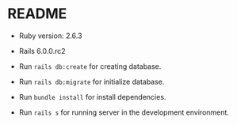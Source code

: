 # README

* Ruby version: 2.6.3

* Rails 6.0.0.rc2
* Run `rails db:create` for creating database.
* Run `rails db:migrate` for initialize database.
* Run `bundle install` for install dependencies.
* Run `rails s` for running server in the development environment.
